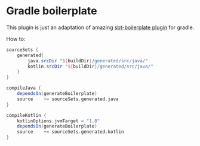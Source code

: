 # Gradle boilerplate

This plugin is just an adaptation of amazing [sbt-boilerplate plugin](https://github.com/sbt/sbt-boilerplate) for gradle.

How to:

```gradle
sourceSets {
    generated{
        java.srcDir "${buildDir}/generated/src/java/"
        kotlin.srcDir "${buildDir}/generated/src/java/"
    }
}

compileJava {
    dependsOn(generateBoilerplate)
    source    += sourceSets.generated.java
}

compileKotlin {
    kotlinOptions.jvmTarget = "1.8"
    dependsOn(generateBoilerplate)
    source    += sourceSets.generated.kotlin
}
```
